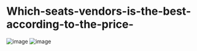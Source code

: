 # Which-seats-vendors-is-the-best-according-to-the-price-
![image](https://user-images.githubusercontent.com/102489039/161345688-f193f611-be84-4578-884b-bced34f3cdf1.png)
![image](https://user-images.githubusercontent.com/102489039/161345700-5eb2bac1-7b33-41ce-8b42-b35269dfd760.png)
